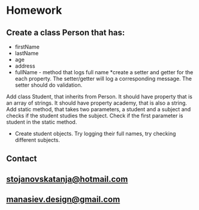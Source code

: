 # Homework
## Create a class Person that has:
* firstName
* lastName
* age
* address
* fullName - method that logs full name
*create a setter and getter for the each property. The setter/getter will log a corresponding message. The setter should do validation.
 
Add class Student, that inherits from Person. It should have property that is an array of strings. It should
have property academy, that is also a string. Add static method, that takes two parameters, a student and a subject
and checks if the student studies the subject. Check if the first parameter is student in the static method.
* Create student objects. Try logging their full names, try checking different subjects.

## Contact 
## stojanovskatanja@hotmail.com
## manasiev.design@gmail.com